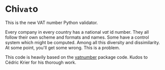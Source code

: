 # Chi`vat`o

This is the new VAT number Python validator.

Every company in every country has a national _vat_ id number.
They all follow their own scheme and formats and names.
Some have a control system which might be computed.
Among all this diversity and dissimilarity.
At some point, you'll get some wrong.
This is a problem.

This code is heavily based on the [vatnumber](http://code.google.com/p/vatnumber/) package code.
Kudos to Cédric Krier for his thorough work.
